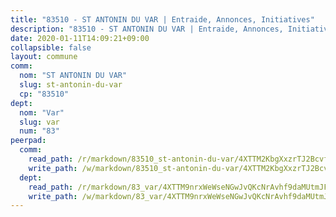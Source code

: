```yaml
---
title: "83510 - ST ANTONIN DU VAR | Entraide, Annonces, Initiatives"
description: "83510 - ST ANTONIN DU VAR | Entraide, Annonces, Initiatives"
date: 2020-01-11T14:09:21+09:00
collapsible: false
layout: commune
comm:
  nom: "ST ANTONIN DU VAR"
  slug: st-antonin-du-var
  cp: "83510"
dept:
  nom: "Var"
  slug: var
  num: "83"
peerpad:
  comm:
    read_path: /r/markdown/83510_st-antonin-du-var/4XTTM2KbgXxzrTJ2BcvfDVBtcQECyB3BVBFjd2PWXcai93PmR
    write_path: /w/markdown/83510_st-antonin-du-var/4XTTM2KbgXxzrTJ2BcvfDVBtcQECyB3BVBFjd2PWXcai93PmR-K3TgULv4GaBhTMECHydvkhfqSu4zhN1Hje2LoaXmBUuyg2mvDUM6LsKYvnVGHC4xL6epim4vqyx2uFTkFiGca7Jgwi1a7n9CxHotVuLuQq2K5XFrvRsv5vcTD2xdBMy3VrUuq9BM
  dept:
    read_path: /r/markdown/83_var/4XTTM9nrxWeWseNGwJvQKcNrAvhf9daMUtmJFyuTCRVRxiQhJ
    write_path: /w/markdown/83_var/4XTTM9nrxWeWseNGwJvQKcNrAvhf9daMUtmJFyuTCRVRxiQhJ-K3TgTkbV5EeE5ztheh8tn4MGBxq8r8BVQdiSVrn3rAQKUfBUzy1SpnL7kiXYD24VhE1ooCba4S1a12268DXaVL5Dh1W3oDQu8Yj58kjUk3PAVaf4GwZWkisJBFW5Z6TWnf5Ads7a
---
```


